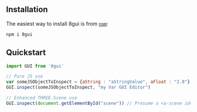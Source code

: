 ## Installation

The easiest way to install 8gui is from [`npm`](https://www.npmjs.com/):

```sh
npm i 8gui
```

## Quickstart

```js
import GUI from '8gui'

// Pure JS use
var someJSObjectToInspect = {aString : "aStringValue", aFloat : "2.8"}
GUI.inspect(someJSObjectToInspect, "my Var GUI Editor")

// Enhanced THREE.Scene use
GUI.inspect(document.getElementById("scene")) // Presume a <a-scene id="scene"> in the dom

```